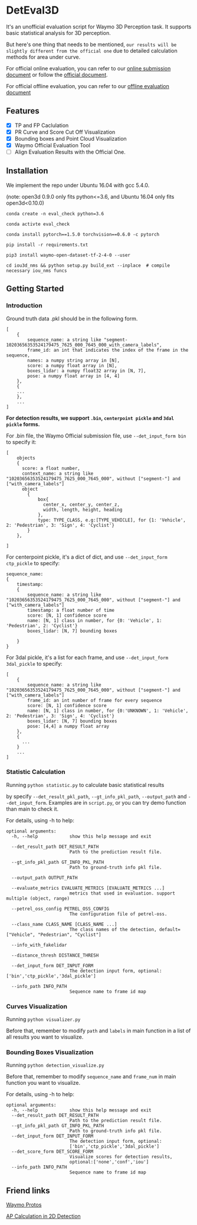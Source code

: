 # DetEval3D
It's an unofficial evaluation script for Waymo 3D Perception task. It supports basic statistical analysis for 3D perception.

But here's one thing that needs to be mentioned, `our results will be slightly different from the official one` due to detailed calculation methods for area under curve.

For official online evaluation, you can refer to our [online submission document](docs/waymo_official_submission.md) or follow the [official document](https://github.com/waymo-research/waymo-open-dataset/blob/master/docs/quick_start.md).

For official offline evaluation, you can refer to our [offline evaluation document](docs/waymo_offline_evaluation.md)


## Features

- [x] TP and FP Caclulation
- [x] PR Curve and Score Cut Off Visualization
- [x] Bounding boxes and Point Cloud Visualization
- [x] Waymo Official Evaluation Tool
- [ ] Align Evaluation Results with the Official One.

## Installation

We implement the repo under Ubuntu 16.04 with gcc 5.4.0.

(note: open3d 0.9.0 only fits python<=3.6, and Ubuntu 16.04 only fits open3d<0.10.0)

```shell
conda create -n eval_check python=3.6

conda activte eval_check

conda install pytorch==1.5.0 torchvision==0.6.0 -c pytorch

pip install -r requirements.txt

pip3 install waymo-open-dataset-tf-2-4-0 --user

cd iou3d_nms && python setup.py build_ext --inplace  # compile necessary iou_nms funcs

```

## Getting Started

### Introduction

Ground truth data .pkl should be in the following form. 

```shell
[
    {
        sequence_name: a string like "segment-10203656353524179475_7625_000_7645_000_with_camera_labels",
        frame_id: an int that indicates the index of the frame in the sequence,
        names: a numpy string array in [N],
        score: a numpy float array in [N],
        boxes_lidar: a numpy float32 array in [N, 7],
        pose: a numpy float array in [4, 4]
    },
    {
    ...
    },
    ...
]
```

**For detection results, we support `.bin`, `centerpoint pickle` and `3dal pickle` forms.**

For .bin file, the Waymo Official submission file, use `--det_input_form bin` to specify it:

```shell
[
    objects
    {
      score: a float number,
      context_name: a string like "10203656353524179475_7625_000_7645_000", without ["segment-"] and ["with_camera_labels"]
      object
        {
            box{
              center_x, center_y, center_z,
              width, length, height, heading
            },
            type: TYPE_CLASS, e.g:[TYPE_VEHICLE], for {1: 'Vehicle', 2: 'Pedestrian', 3: 'Sign', 4: 'Cyclist'}    
        }
    },
        
]
```

For centerpoint pickle, it's a dict of dict, and use `--det_input_form ctp_pickle` to specify:
```shell
sequence_name:
{
    timestamp:
    {
        sequence_name: a string like "10203656353524179475_7625_000_7645_000", without ["segment-"] and ["with_camera_labels"]
        timestamp: a float number of time
        score: [N, 1] confidence score
        name: [N, 1] class in number, for {0: 'Vehicle', 1: 'Pedestrian', 2: 'Cyclist'}
        boxes_lidar: [N, 7] bounding boxes
        
    }
}
```

For 3dal pickle, it's a list for each frame, and use `--det_input_form 3dal_pickle` to specify:
```shell
[   
    {
        sequence_name: a string like "10203656353524179475_7625_000_7645_000", without ["segment-"] and ["with_camera_labels"]
        frame_id: an int number of frame for every sequence
        score: [N, 1] confidence score
        name: [N, 1] class in number, for {0:'UNKNOWN', 1: 'Vehicle', 2: 'Pedestrian', 3: 'Sign', 4: 'Cyclist'}
        boxes_lidar: [N, 7] bounding boxes
        pose: [4,4] a numpy float array
    },
    {
      ...
    }
    ...
]
```

### Statistic Calculation
Running `python statistic.py` to calculate basic statistical results 

by specify `--det_result_pkl_path`, `--gt_info_pkl_path`,
`--output_path` and `--det_input_form`. Examples are in `script.py`, or you can try demo function than main to check it.

For details, using -h to help:
```shell
optional arguments:
  -h, --help            show this help message and exit

  --det_result_path DET_RESULT_PATH
                        Path to the prediction result file.

  --gt_info_pkl_path GT_INFO_PKL_PATH
                        Path to ground-truth info pkl file.

  --output_path OUTPUT_PATH

  --evaluate_metrics EVALUATE_METRICS [EVALUATE_METRICS ...]
                        metrics that used in evaluation. support multiple (object, range)

  --petrel_oss_config PETREL_OSS_CONFIG
                        The configuration file of petrel-oss.

  --class_name CLASS_NAME [CLASS_NAME ...]
                        The class names of the detection, default=["Vehicle", "Pedestrian", "Cyclist"]

  --info_with_fakelidar

  --distance_thresh DISTANCE_THRESH

  --det_input_form DET_INPUT_FORM
                        The detection input form, optional: ['bin','ctp_pickle','3dal_pickle']

  --info_path INFO_PATH
                        Sequence name to frame id map

```

### Curves Visualization

Running `python visualizer.py` 

Before that, remember to modify `path` and `labels` in main function in a list of all results you want to visualize.

### Bounding Boxes Visualization

Running `python detection_visualize.py`

Before that, remember to modify `sequence_name` and `frame_num` in main function you want to visualize.

For details, using -h to help:
```shell
optional arguments:
  -h, --help            show this help message and exit
  --det_result_path DET_RESULT_PATH
                        Path to the prediction result file.
  --gt_info_pkl_path GT_INFO_PKL_PATH
                        Path to ground-truth info pkl file.
  --det_input_form DET_INPUT_FORM
                        The detection input form, optional:
                        ['bin','ctp_pickle','3dal_pickle']
  --det_score_form DET_SCORE_FORM
                        Visualize scores for detection results,
                        optional:['none','conf','iou']
  --info_path INFO_PATH
                        Sequence name to frame id map
```

## Friend links
[Waymo Protos](https://github.com/waymo-research/waymo-open-dataset)

[AP Calculation in 2D Detection](https://github.com/Cartucho/mAP)